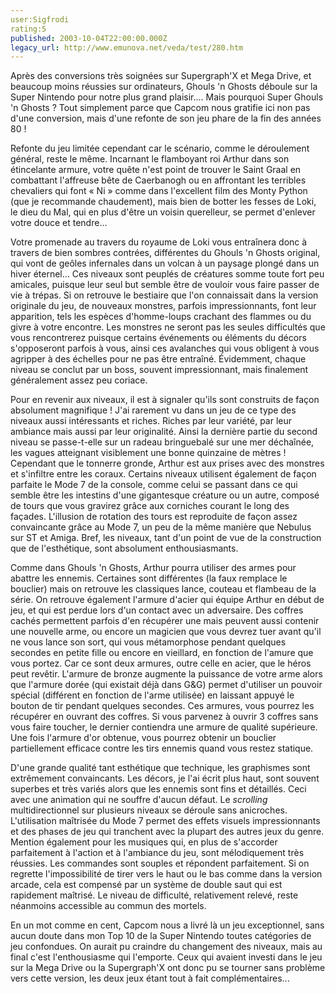 ```yaml
---
user:Sigfrodi
rating:5
published: 2003-10-04T22:00:00.000Z
legacy_url: http://www.emunova.net/veda/test/280.htm
---
```

Après des conversions très soignées sur Supergraph'X et Mega Drive, et beaucoup moins réussies sur ordinateurs, Ghouls 'n Ghosts déboule sur la Super Nintendo pour notre plus grand plaisir.... Mais pourquoi Super Ghouls 'n Ghosts ? Tout simplement parce que Capcom nous gratifie ici non pas d'une conversion, mais d'une refonte de son jeu phare de la fin des années 80 !  

  

Refonte du jeu limitée cependant car le scénario, comme le déroulement général, reste le même. Incarnant le flamboyant roi Arthur dans son étincelante armure, votre quête n'est point de trouver le Saint Graal en combattant l'affreuse bête de Caerbanogh ou en affrontant les terribles chevaliers qui font « Ni » comme dans l'excellent film des Monty Python (que je recommande chaudement), mais bien de botter les fesses de Loki, le dieu du Mal, qui en plus d'être un voisin querelleur, se permet d'enlever votre douce et tendre...  

  

Votre promenade au travers du royaume de Loki vous entraînera donc à travers de bien sombres contrées, différentes du Ghouls 'n Ghosts original, qui vont de geôles infernales dans un volcan à un paysage plongé dans un hiver éternel... Ces niveaux sont peuplés de créatures somme toute fort peu amicales, puisque leur seul but semble être de vouloir vous faire passer de vie à trépas. Si on retrouve le bestiaire que l'on connaissait dans la version originale du jeu, de nouveaux monstres, parfois impressionnants, font leur apparition, tels les espèces d'homme-loups crachant des flammes ou du givre à votre encontre. Les monstres ne seront pas les seules difficultés que vous rencontrerez puisque certains événements ou éléments du décors s'opposeront parfois à vous, ainsi ces avalanches qui vous obligent à vous agripper à des échelles pour ne pas être entraîné. Évidemment, chaque niveau se conclut par un boss, souvent impressionnant, mais finalement généralement assez peu coriace.  

  

Pour en revenir aux niveaux, il est à signaler qu'ils sont construits de façon absolument magnifique ! J'ai rarement vu dans un jeu de ce type des niveaux aussi intéressants et riches. Riches par leur variété, par leur ambiance mais aussi par leur originalité. Ainsi la dernière partie du second niveau se passe-t-elle sur un radeau bringuebalé sur une mer déchaînée, les vagues atteignant visiblement une bonne quinzaine de mètres ! Cependant que le tonnerre gronde, Arthur est aux prises avec des monstres et s'infiltre entre les coraux. Certains niveaux utilisent également de façon parfaite le Mode 7 de la console, comme celui se passant dans ce qui semble être les intestins d'une gigantesque créature ou un autre, composé de tours que vous gravirez grâce aux corniches courant le long des façades. L'illusion de rotation des tours est reproduite de façon assez convaincante grâce au Mode 7, un peu de la même manière que Nebulus sur ST et Amiga. Bref, les niveaux, tant d'un point de vue de la construction que de l'esthétique, sont absolument enthousiasmants.  

  

Comme dans Ghouls 'n Ghosts, Arthur pourra utiliser des armes pour abattre les ennemis. Certaines sont différentes (la faux remplace le bouclier) mais on retrouve les classiques lance, couteau et flambeau de la série. On retrouve également l'armure d'acier qui équipe Arthur en début de jeu, et qui est perdue lors d'un contact avec un adversaire. Des coffres cachés permettent parfois d'en récupérer une mais peuvent aussi contenir une nouvelle arme, ou encore un magicien que vous devrez tuer avant qu'il ne vous lance son sort, qui vous métamorphose pendant quelques secondes en petite fille ou encore en vieillard, en fonction de l'amure que vous portez. Car ce sont deux armures, outre celle en acier, que le héros peut revêtir. L'armure de bronze augmente la puissance de votre arme alors que l'armure dorée (qui existait déjà dans G&G) permet d'utiliser un pouvoir spécial (différent en fonction de l'arme utilisée) en laissant appuyé le bouton de tir pendant quelques secondes. Ces armures, vous pourrez les récupérer en ouvrant des coffres. Si vous parvenez à ouvrir 3 coffres sans vous faire toucher, le dernier contiendra une armure de qualité supérieure. Une fois l'armure d'or obtenue, vous pourrez obtenir un bouclier partiellement efficace contre les tirs ennemis quand vous restez statique.  

  

D'une grande qualité tant esthétique que technique, les graphismes sont extrêmement convaincants. Les décors, je l'ai écrit plus haut, sont souvent superbes et très variés alors que les ennemis sont fins et détaillés. Ceci avec une animation qui ne souffre d'aucun défaut. Le _scrolling_ multidirectionnel sur plusieurs niveaux se déroule sans anicroches. L'utilisation maîtrisée du Mode 7 permet des effets visuels impressionnants et des phases de jeu qui tranchent avec la plupart des autres jeux du genre. Mention également pour les musiques qui, en plus de s'accorder parfaitement à l'action et à l'ambiance du jeu, sont mélodiquement très réussies. Les commandes sont souples et répondent parfaitement. Si on regrette l'impossibilité de tirer vers le haut ou le bas comme dans la version arcade, cela est compensé par un système de double saut qui est rapidement maîtrisé. Le niveau de difficulté, relativement relevé, reste néanmoins accessible au commun des mortels.  

  

En un mot comme en cent, Capcom nous a livré là un jeu exceptionnel, sans aucun doute dans mon Top 10 de la Super Nintendo toutes catégories de jeu confondues. On aurait pu craindre du changement des niveaux, mais au final c'est l'enthousiasme qui l'emporte. Ceux qui avaient investi dans le jeu sur la Mega Drive ou la Supergraph'X ont donc pu se tourner sans problème vers cette version, les deux jeux étant tout à fait complémentaires...